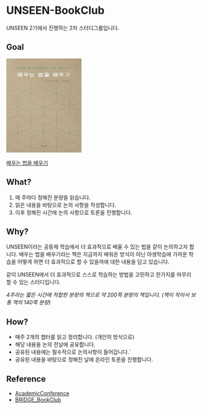 # UNSEEN-BookClub

UNSEEN 2기에서 진행하는 2차 스터디그룹입니다.

## Goal

<img src="src/image.png" width="200" height="250"/>

[배우는 법을 배우기](https://product.kyobobook.co.kr/detail/S000001402652)

## What?

1. 매 주마다 정해진 분량을 읽습니다.
2. 읽은 내용을 바탕으로 논의 사항을 작성합니다.
3. 이후 정해진 시간에 논의 사항으로 토론을 진행합니다.

## Why?

UNSEEN이라는 공동체 학습에서 더 효과적으로 배울 수 있는 법을 같이 논의하고자 합니다. 배우는 법을 배우기라는 책은 지금까지 배워온 방식이 아닌 야생학습에 가까운 학습을 어떻게 하면 더 효과적으로 할 수 있을까에 대한 내용을 담고 있습니다.

같이 UNSEEN에서 더 효과적으로 스스로 학습하는 방법을 고민하고 한가지를 마무리 할 수 있는 스터디입니다.

*4주라는 짧은 시간에 적합한 분량의 책으로 약 200쪽 분량의 책입니다. (책이 작아서 보통 책의 140쪽 분량)*

## How?

- 매주 2개의 챕터를 읽고 정리합니다. (개인의 방식으로)
- 해당 내용을 논의 전날에 공유합니다.
- 공유된 내용에는 필수적으로 논의사항이 들어갑니다.`
- 공유된 내용을 바탕으로 정해진 날에 온라인 토론을 진행합니다.

## Reference

- [AcademicConference](https://github.com/ThinkAboutSoftware/AcademicConference)
- [BRIDGE_BookClub](https://github.com/BRIDGE-DEV/BRIDGE_BookClub)
